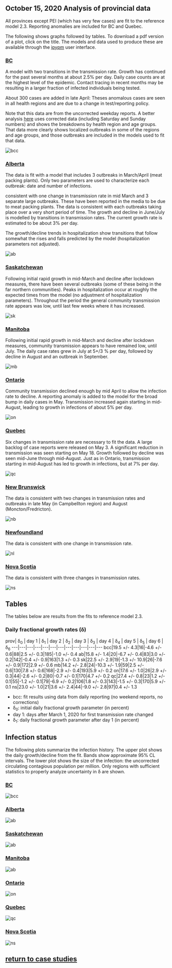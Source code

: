 ## October 15, 2020 Analysis of provincial data

All provinces except PEI (which has very few cases) are fit to the reference model 2.3.
Reporting anomalies are included for BC and Quebec.

The following shows graphs followed by tables.
To download a pdf version of a plot, click on the title.
The models and data used to produce these
are available through the [ipypm](../../ipypm) user interface.

### [BC](img/bcc_2_3_1015.pdf)

A model with two transitions in the transmission rate. Growth has continued for the past
several months at about 2.5% per day.
Daily case counts are at the highest level of the epidemic.
Contact tracing in recent months may be resulting in a larger fraction of infected individuals being tested.

About 300 cases are added in late April: Theses anomalous cases are seen in all health regions and are
due to a change in test/reporting policy.

Note that this data are from the uncorrected weekday reports.
A better analysis [here](../bc20201015) uses corrected data (including Saturday and Sunday numbers) and shows
the breakdowns by health region and age groups.
That data more clearly shows localized outbreaks in some of the regions and age groups, and those outbreaks are
included in the models used to fit that data.

![bcc](img/bcc_2_3_1015.png)

### [Alberta](img/ab_2_3_1015.pdf)

The data is fit with a model that includes 3 outbreaks in March/April (meat packing plants).
Only two parameters are used to characterize each outbreak: date and number of infections.

consistent with one change in transmission rate in mid March and 3 separate
large outbreaks. These have been reported in the media to be due to meat packing plants.
The data is consistent with each outbreaks taking place over a very short period of time.
The growth and decline in June/July is modelled by transitions in transmission rates.
The current growth rate is estimated to be about 3% per day.

The growth/decline trends in hospitalization show transitions that follow somewhat the rises
and falls predicted by the model (hospitalization parameters not adjusted).

![ab](img/ab_2_3_1015.png)

### [Saskatchewan](img/sk_2_3_1015.pdf)

Following initial rapid growth in mid-March and decline after lockdown measures,
there have been several outbreaks (some of these being in the far northern communities).
Peaks in hospitalization occur at roughly the expected times from the model (no adjustment of hospitalization parameters).
Throughout the period the general community transmission rate appears was low, until last few weeks where it has increased.

![sk](img/sk_2_3_1015.png)

### [Manitoba](img/mb_2_3_1015.pdf)

Following initial rapid growth in mid-March and decline after lockdown measures,
community transmission appears to have remained low, until July.
The daily case rates grew in July at 5+/3 % per day, followed by decline in August and an outbreak in September.

![mb](img/mb_2_3_1015.png)

### [Ontario](img/on_2_3_1015.pdf)

Community transmission declined enough by mid April to allow the infection rate to decline.
A reporting anomaly is added to the model for the broad bump in daily cases in May.
Transmission increased again starting in mid-August,
leading to growth in infections of about 5% per day.

![on](img/on_2_3_1015.png)

### [Quebec](img/qc_2_3_1015.pdf)

Six changes in transmission rate are necessary to fit the data.
A large backlog of case reports were released on May 3.
A significant reduction in transmission was seen starting on May 18.
Growth followed by decline was seen mid-June through mid-August.
Just as in Ontario, transmission starting in mid-August has led to growth in infections, but at 7% per day.

![qc](img/qc_2_3_1015.png)

### [New Brunswick](img/nb_2_3_1015.pdf)

The data is consistent with two changes in transmission rates and
outbreaks in late May (in Campbellton region) and August (Moncton/Fredricton).

![nb](img/nb_2_3_1015.png)

### [Newfoundland](img/nl_2_3_1015.pdf)

The data is consistent with one change in transmission rate.

![nl](img/nl_2_3_1015.png)

### [Nova Scotia](img/ns_2_3_1015.pdf)

The data is consistent with three changes in transmission rates.

![ns](img/ns_2_3_1015.png)

## Tables

The tables below are results from the fits to reference model 2.3.

### Daily fractional growth rates (&delta;)

prov| &delta;<sub>0</sub> | day 1 | &delta;<sub>1</sub> | day 2 | &delta;<sub>2</sub> | day 3 | &delta;<sub>3</sub> | day 4 | &delta;<sub>4</sub> | day 5 | &delta;<sub>5</sub> | day 6 | &delta;<sub>6</sub> 
---|---|---|---|---|---|---|---|---|---|---|---
bcc|19.5 +/- 4.3|16|-4.6 +/- 0.6|88|2.5 +/- 0.3|185|-1.0 +/- 0.4
ab|15.8 +/- 1.4|20|-6.7 +/- 0.4|83|3.0 +/- 0.2|142|-0.4 +/- 0.9|163|1.3 +/- 0.3
sk|22.5 +/- 2.9|19|-1.3 +/- 10.9|26|-7.6 +/- 0.9|172|2.9 +/- 0.6
mb|14.2 +/- 2.8|24|-10.3 +/- 1.9|59|2.5 +/- 0.6|130|7.8 +/- 0.6|168|-2.9 +/- 0.4|193|5.9 +/- 0.2
on|17.6 +/- 1.0|26|2.9 +/- 0.3|44|-2.6 +/- 0.2|80|-0.7 +/- 0.1|170|4.7 +/- 0.2
qc|27.4 +/- 0.8|23|1.2 +/- 0.1|55|-1.2 +/- 0.1|79|-6.9 +/- 0.2|106|1.8 +/- 0.3|143|-1.5 +/- 0.3|170|5.9 +/- 0.1
ns|23.0 +/- 1.0|21|3.6 +/- 2.4|44|-9.0 +/- 2.8|97|0.4 +/- 1.3

* bcc: fit results using data from daily reporting (no weekend reports, no corrections)
* &delta;<sub>0</sub>: initial daily fractional growth parameter (in percent)
* day 1: days after March 1, 2020 for first transmission rate changed
* &delta;<sub>1</sub>: daily fractional growth parameter after day 1 (in percent)

## Infection status

The following plots summarize the infection history.
The upper plot shows the daily growth/decline from the fit. Bands show approximate 95% CL intervals.
The lower plot shows the size of the infection: the uncorrected circulating contagious population per
million.
Only regions with sufficient statistics to properly analyze uncertainty in &delta; are shown.


### [BC](img/bcc-summary.pdf)

![bcc](img/bcc-summary.png)

### [Alberta](img/ab-summary.pdf)

![ab](img/ab-summary.png)

### [Saskatchewan](img/sk-summary.pdf)

![ab](img/sk-summary.png)

### [Manitoba](img/mb-summary.pdf)

![ab](img/mb-summary.png)

### [Ontario](img/on-summary.pdf)

![on](img/on-summary.png)

### [Quebec](img/qc-summary.pdf)

![qc](img/qc-summary.png)

### [Nova Scotia](img/ns-summary.pdf)

![ns](img/ns-summary.png)


## [return to case studies](../index.md)

